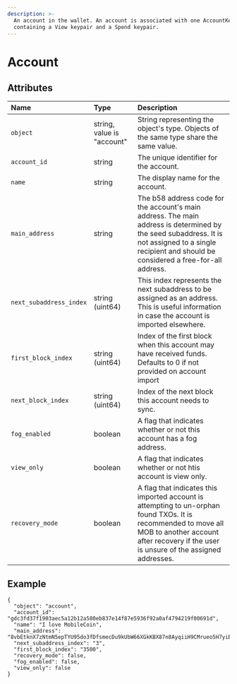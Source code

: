 ```yaml
---
description: >-
  An account in the wallet. An account is associated with one AccountKey,
  containing a View keypair and a Spend keypair.
---
```


# Account

## Attributes

| Name | Type | Description |
| :--- | :--- | :--- |
| `object` | string, value is "account" | String representing the object's type. Objects of the same type share the same value. |
| `account_id` | string | The unique identifier for the account. |
| `name` | string | The display name for the account. |
| `main_address` | string | The b58 address code for the account's main address. The main address is determined by the seed subaddress. It is not assigned to a single recipient and should be considered a free-for-all address. |
| `next_subaddress_index` | string \(uint64\) | This index represents the next subaddress to be assigned as an address. This is useful information in case the account is imported elsewhere. |
| `first_block_index` | string \(uint64\) | Index of the first block when this account may have received funds. Defaults to 0 if not provided on account import |
| `next_block_index` | string \(uint64\) | Index of the next block this account needs to sync. |
| `fog_enabled` | boolean | A flag that indicates whether or not this account has a fog address. |
| `view_only` | boolean | A flag that indicates whether or not htis account is view only. |
| `recovery_mode` | boolean | A flag that indicates this imported account is attempting to un-orphan found TXOs. It is recommended to move all MOB to another account after recovery if the user is unsure of the assigned addresses. |

## Example

```text
{
  "object": "account",
  "account_id": "gdc3fd37f1903aec5a12b12a580eb837e14f87e5936f92a0af4794219f00691d",
  "name": "I love MobileCoin",
  "main_address": "8vbEtknX7zNtmN5epTYU95do3fDfsmecDu9kUbW66XGkKBX87n8AyqiiH9CMrueo5H7yiBEPXPoQHhEBLFHZJLcB2g7DZJ3tUZ9ArVgBu3a",
  "next_subaddress_index": "3",
  "first_block_index": "3500",
  "recovery_mode": false,
  "fog_enabled": false,
  "view_only": false
}
```